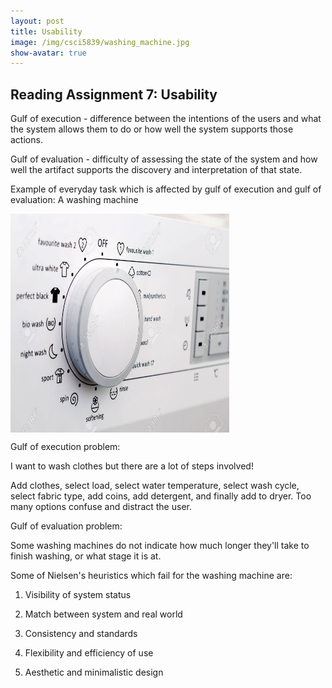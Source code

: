 ```yaml
---
layout: post
title: Usability
image: /img/csci5839/washing_machine.jpg
show-avatar: true
---
```

## Reading Assignment 7: Usability

Gulf of execution - difference between the intentions of the users and what the system allows them to do or how well the system supports those actions. 

Gulf of evaluation - difficulty of assessing the state of the system and how well the artifact supports the discovery and interpretation of that state.

Example of everyday task which is affected by gulf of execution and gulf of evaluation:
A washing machine

<img src="../img/csci5839/washing_machine.jpg" align="center" height="350" width="350">  

Gulf of execution problem:

I want to wash clothes but there are a lot of steps involved!

Add clothes, select load, select water temperature, select wash cycle, select fabric type, add coins, add detergent, 
and finally add to dryer. 
Too many options confuse and distract the user.

Gulf of evaluation problem:

Some washing machines do not indicate how much longer they'll take to finish washing, or what stage it is at. 

Some of Nielsen's heuristics which fail for the washing machine are:

1. Visibility of system status

2. Match between system and real world

3. Consistency and standards

4. Flexibility and efficiency of use 

5. Aesthetic and minimalistic design


